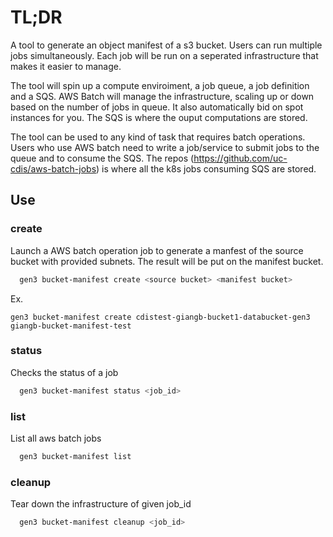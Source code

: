 # TL;DR

A tool to generate an object manifest of a s3 bucket. Users can run multiple jobs simultaneously. Each job will be run on a seperated infrastructure that makes it easier to manage.

The tool will spin up a compute enviroiment, a job queue, a job definition and a SQS. AWS Batch will manage the infrastructure, scaling up or down based on the number of jobs in queue. It also automatically bid on spot instances for you. The SQS is where the ouput computations are stored.

The tool can be used to any kind of task that requires batch operations. Users who use AWS batch need to write a job/service to submit jobs to the queue and to consume the SQS. The repos (https://github.com/uc-cdis/aws-batch-jobs) is where all the k8s jobs consuming SQS are stored.


## Use

### create

Launch a AWS batch operation job to generate a manfest of the source bucket with provided subnets. The result will be put on the manifest bucket.

```bash
  gen3 bucket-manifest create <source bucket> <manifest bucket>
```

Ex.
```
gen3 bucket-manifest create cdistest-giangb-bucket1-databucket-gen3 giangb-bucket-manifest-test
```

### status
Checks the status of a job

```bash
  gen3 bucket-manifest status <job_id>
```

### list
List all aws batch jobs

```bash
  gen3 bucket-manifest list
```

### cleanup
Tear down the infrastructure of given job_id

```bash
  gen3 bucket-manifest cleanup <job_id>
```